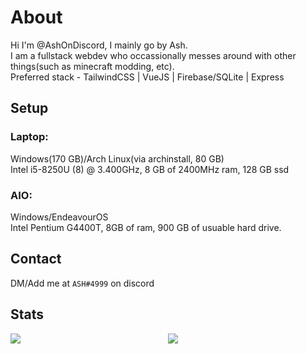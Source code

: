 # About

Hi I'm @AshOnDiscord, I mainly go by Ash.  
I am a fullstack webdev who occassionally messes around with other things(such as minecraft modding, etc).  
Preferred stack - TailwindCSS | VueJS | Firebase/SQLite | Express

## Setup
### Laptop:
Windows(170 GB)/Arch Linux(via archinstall, 80 GB)  
Intel i5-8250U (8) @ 3.400GHz, 8 GB of 2400MHz ram, 128 GB ssd
### AIO:
Windows/EndeavourOS  
Intel Pentium G4400T, 8GB of ram, 900 GB of usuable hard drive.

## Contact
DM/Add me at `ASH#4999` on discord

## Stats
<div style="display: grid; grid-template-columns: 1fr 1fr;">
  <img src="https://github-readme-stats.vercel.app/api?username=ashondiscord&count_private&border_color=0d1117&theme=github_dark&show_icons=true">
  <img src="https://github-readme-stats.vercel.app/api/top-langs/?username=ashondiscord&count_private&border_color=0d1117&theme=github_dark&show_icons=true&langs_count=10&layout=compact">
</div>
